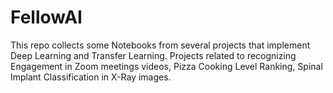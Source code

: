 # FellowAI

This repo collects some Notebooks from several projects that implement Deep Learning and Transfer Learning. Projects related to recognizing Engagement in Zoom meetings videos, Pizza Cooking Level Ranking, Spinal Implant Classification in X-Ray images. 

